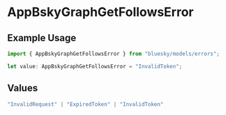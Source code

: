 # AppBskyGraphGetFollowsError

## Example Usage

```typescript
import { AppBskyGraphGetFollowsError } from "bluesky/models/errors";

let value: AppBskyGraphGetFollowsError = "InvalidToken";
```

## Values

```typescript
"InvalidRequest" | "ExpiredToken" | "InvalidToken"
```